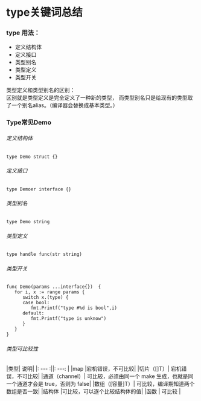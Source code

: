 # type关键词总结

### type 用法：

* 定义结构体
* 定义接口 
* 类型别名 
* 类型定义
* 类型开关

类型定义和类型别名的区别：  
区别就是类型定义是完全定义了一种新的类型，
而类型别名只是给现有的类型取了一个别名alias。（编译器会替换成基本类型。）


### Type常见Demo

###### 定义结构体
```
type Demo struct {}

```

###### 定义接口
```
type Demoer interface {}

```

###### 类型别名
```
type Demo string

```

###### 类型定义
```
type handle func(str string) 

```

###### 类型开关
```
func Demo(params ...interface{})  {
   for i, x := range params {
      switch x.(type) {
      case bool:
         fmt.Printf("type #%d is bool",i)
      default:
         fmt.Printf("type is unknow")
      }
   }
}

```

###### 类型可比较性

|类型| 说明|
|: --- :||: ---: |
|map |宕机错误，不可比较|
|切片（[]T）| 宕机错误，不可比较|
|通道（channel）| 可比较，必须由同一个 make 生成，也就是同一个通道才会是 true，否则为 false|
|数组（[容量]T）| 可比较，编译期知道两个数组是否一致|
|结构体 |可比较，可以逐个比较结构体的值|
|函数 | 可比较 |
